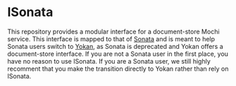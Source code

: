 # ISonata

This repository provides a modular interface for a document-store Mochi service.
This interface is mapped to that of [Sonata](https://github.com/mochi-hpc/mochi-sonata)
and is meant to help Sonata users switch to [Yokan](https://github.com/mochi-hpc/mochi-yokan),
as Sonata is deprecated and Yokan offers a document-store interface.
If you are not a Sonata user in the first place, you have no reason to use ISonata.
If you are a Sonata user, we still highly recomment that you make the transition directly
to Yokan rather than rely on ISonata.
